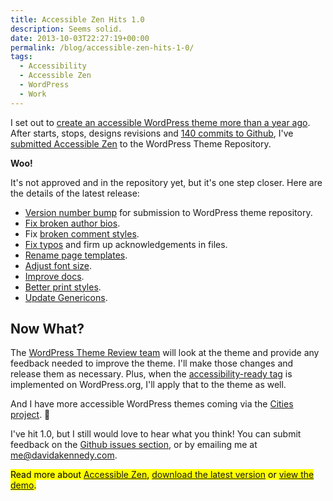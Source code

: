 ```yaml
---
title: Accessible Zen Hits 1.0
description: Seems solid.
date: 2013-10-03T22:27:19+00:00
permalink: /blog/accessible-zen-hits-1-0/
tags:
  - Accessibility
  - Accessible Zen
  - WordPress
  - Work
---
```


I set out to [create an accessible WordPress theme more than a year ago](/blog/what-do-you-need-in-an-accessible-wordpress-theme/). After starts, stops, designs revisions and [140 commits to Github](https://github.com/davidakennedy/accessible-zen/commits/master), I've [submitted Accessible Zen](http://themes.trac.wordpress.org/ticket/14682) to the WordPress Theme Repository.

**Woo!**

It's not approved and in the repository yet, but it's one step closer. Here are the details of the latest release:

- [Version number bump](https://github.com/davidakennedy/accessible-zen/issues/46) for submission to WordPress theme repository.
- [Fix broken author bios](https://github.com/davidakennedy/accessible-zen/issues/45).
- Fix [broken comment styles](https://github.com/davidakennedy/accessible-zen/issues/41).
- [Fix typos](https://github.com/davidakennedy/accessible-zen/issues/40) and firm up acknowledgements in files.
- [Rename page templates](https://github.com/davidakennedy/accessible-zen/issues/43).
- [Adjust font size](https://github.com/davidakennedy/accessible-zen/issues/44).
- [Improve docs](https://github.com/davidakennedy/accessible-zen/issues/38).
- [Better print styles](https://github.com/davidakennedy/accessible-zen/issues/42).
- [Update Genericons](https://github.com/davidakennedy/accessible-zen/issues/39).

## Now What?

The [WordPress Theme Review team](http://make.wordpress.org/themes/) will look at the theme and provide any feedback needed to improve the theme. I'll make those changes and release them as necessary. Plus, when the [accessibility-ready tag](http://codex.wordpress.org/Theme_Review#Accessibility) is implemented on WordPress.org, I'll apply that to the theme as well.

And I have more accessible WordPress themes coming via the [Cities project](/blog/joining-the-cities-project/). 🙂

I've hit 1.0, but I still would love to hear what you think! You can submit feedback on the [Github issues section](https://github.com/davidakennedy/Accessible-Zen/issues), or by emailing me at <me@davidakennedy.com>.

<mark>Read more about <a href="/projects/accessible-zen/">Accessible Zen</a>, <a href="https://github.com/davidakennedy/accessible-zen">download the latest version</a> or <a href="http://accessiblezen.davidakennedy.com">view the demo</a>.</mark>
